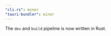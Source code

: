 ```yaml
---
"cli.rs": minor
"tauri-bundler": minor
---
```


The `dev` and `build` pipeline is now written in Rust.
